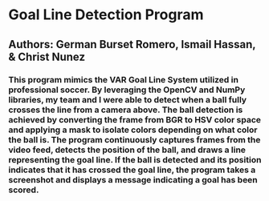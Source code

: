 # Goal Line Detection Program
## Authors: German Burset Romero, Ismail Hassan, & Christ Nunez

### This program mimics the VAR Goal Line System utilized in professional soccer. By leveraging the OpenCV and NumPy libraries, my team and I were able to detect when a ball fully crosses the line from a camera above. The ball detection is achieved by converting the frame from BGR to HSV color space and applying a mask to isolate colors depending on what color the ball is. The program continuously captures frames from the video feed, detects the position of the ball, and draws a line representing the goal line. If the ball is detected and its position indicates that it has crossed the goal line, the program takes a screenshot and displays a message indicating a goal has been scored.
